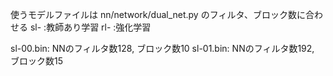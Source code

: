 使うモデルファイルは nn/network/dual_net.py のフィルタ、ブロック数に合わせる
sl- :教師あり学習
rl- :強化学習

sl-00.bin: NNのフィルタ数128, ブロック数10
sl-01.bin: NNのフィルタ数192, ブロック数15